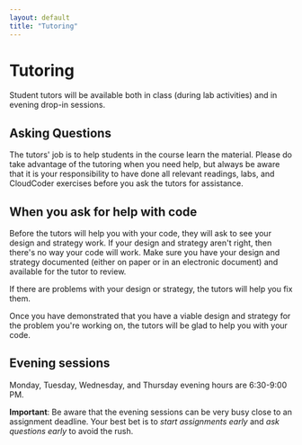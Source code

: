 ```yaml
---
layout: default
title: "Tutoring"
---
```


# Tutoring

Student tutors will be available both in class (during lab activities) and in evening drop-in sessions.

## Asking Questions

The tutors' job is to help students in the course learn the material.  Please do take advantage of the tutoring when you need help, but always be aware that it is your responsibility to have done all relevant readings, labs, and CloudCoder exercises before you ask the tutors for assistance.  

## When you ask for help with code

Before the tutors will help you with your code, they will ask to see your design and strategy work.  If your design and strategy aren't right, then there's no way your code will work.  Make sure you have your design and strategy documented (either on paper or in an electronic document) and available for the tutor to review.

If there are problems with your design or strategy, the tutors will help you fix them.

Once you have demonstrated that you have a viable design and strategy for the problem you're working on, the tutors will be glad to help you with your code.

<!--
## In class

The in-class tutors are:

* Section 101 (Hovemeyer, 8:00-9:15): Samantha Kiser
* Section 102 (Hovemeyer, 9:30-10:45): Cody Spath
* Section 103 (Hovemeyer, 11:00-12:15): Patrick Hock
* Section 104 (Jindal, 11:00-12:15): Bryan Soto (Tuesday), Kaitlyn Graf (Thursday)
* Section 105 (Jindal, 12:30-1:45): Greg Plachno (Tuesday), Kaitlyn Graf (Thursday)
* Section 106 (Hovemeyer, 2:00-3:15): Jason Constantine
-->

## Evening sessions

Monday, Tuesday, Wednesday, and Thursday evening hours are 6:30-9:00 PM.

**Important**: Be aware that the evening sessions can be very busy close to an assignment deadline.  Your best bet is to *start assignments early* and *ask questions early* to avoid the rush.
<!--

The evening tutors are:

* Monday (6:30-8:30): Bill Taylor, Kaitlyn Graf, Jason Constantine
* Tuesday (6:30-8:30): Chase Teichmann, Phil Norris, Bryan Soto
* Wednesday (6:30-8:30): Phil Norris, Cody Spath, Chase Teichmann
* Thursday (6:30-8:30): Ryan Vincent, Bryan Soto, Greg Plachno
-->

<!-- vim:set wrap: ­-->
<!-- vim:set linebreak: -->
<!-- vim:set nolist: -->
